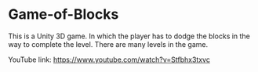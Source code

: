 # Game-of-Blocks
This is a Unity 3D game. In which the player has to dodge the blocks in the way to complete the level. There are many levels in the game.

YouTube link: https://www.youtube.com/watch?v=Stfbhx3txvc

